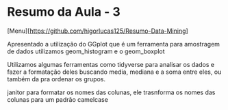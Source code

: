 # Resumo da Aula - 3

[Menu][https://github.com/higorlucas125/Resumo-Data-Mining]

Apresentado a utilização do GGplot que é um ferramenta para amostragem de dados utilizamos geom_histogram e o geom_boxplot

Utilizamos algumas ferramentas como tidyverse para analisar os dados e fazer a formatação deles buscando media, mediana e a soma entre eles, ou também da pra ordenar os grupos.

janitor para formatar os nomes das colunas, ele trasnforma os nomes das colunas para um padrão camelcase
